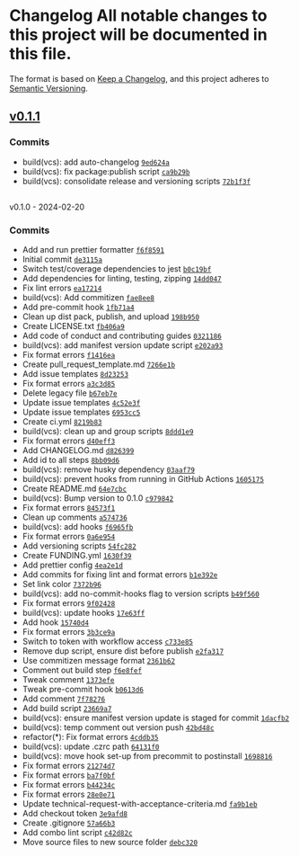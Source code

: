 # Changelog All notable changes to this project will be documented in this file.

The format is based on [Keep a Changelog](https://keepachangelog.com/en/1.1.0/),
and this project adheres to [Semantic
Versioning](https://semver.org/spec/v2.0.0.html).

## [v0.1.1](https://github.com/LittleCornerDev/chrome-ColorNameSeasonIdentifier/compare/v0.1.0...v0.1.1)

### Commits

- build(vcs): add auto-changelog
  [`9ed624a`](https://github.com/LittleCornerDev/chrome-ColorNameSeasonIdentifier/commit/9ed624adff1d3e025e6b10094301e4498acbfdc9)
- build(vcs): fix package:publish script
  [`ca9b29b`](https://github.com/LittleCornerDev/chrome-ColorNameSeasonIdentifier/commit/ca9b29b668d36a668adfe6f32b89fd58b291ee4b)
- build(vcs): consolidate release and versioning scripts
  [`72b1f3f`](https://github.com/LittleCornerDev/chrome-ColorNameSeasonIdentifier/commit/72b1f3f4bb9cb46b4eb9bb59142a18bee0428054)

##

v0.1.0 - 2024-02-20

### Commits

- Add and run prettier formatter
  [`f6f8591`](https://github.com/LittleCornerDev/chrome-ColorNameSeasonIdentifier/commit/f6f85917dc64be6bf8100b4e316a0ee7597848f9)
- Initial commit
  [`de3115a`](https://github.com/LittleCornerDev/chrome-ColorNameSeasonIdentifier/commit/de3115a4252998a6d681593edd55a9281033fc39)
- Switch test/coverage dependencies to jest
  [`b0c19bf`](https://github.com/LittleCornerDev/chrome-ColorNameSeasonIdentifier/commit/b0c19bfac591d20269b6e408aaf018947bce022d)
- Add dependencies for linting, testing, zipping
  [`14dd047`](https://github.com/LittleCornerDev/chrome-ColorNameSeasonIdentifier/commit/14dd0476e5842e486ec72f6ed4d861303b878073)
- Fix lint errors
  [`ea17214`](https://github.com/LittleCornerDev/chrome-ColorNameSeasonIdentifier/commit/ea17214561ce67674a83283acd1dc2178963ca38)
- build(vcs): Add commitizen
  [`fae8ee8`](https://github.com/LittleCornerDev/chrome-ColorNameSeasonIdentifier/commit/fae8ee8715416cff2e5aa9d79ab1903f0099fbdf)
- Add pre-commit hook
  [`1fb71a4`](https://github.com/LittleCornerDev/chrome-ColorNameSeasonIdentifier/commit/1fb71a4081d307b204155b1c043addc818d89fb8)
- Clean up dist pack, publish, and upload
  [`198b950`](https://github.com/LittleCornerDev/chrome-ColorNameSeasonIdentifier/commit/198b9506cf9d638bc1dec5d753ccf80609668197)
- Create LICENSE.txt
  [`fb406a9`](https://github.com/LittleCornerDev/chrome-ColorNameSeasonIdentifier/commit/fb406a9c7dda62e030faa37e7d6cc76c2d42047a)
- Add code of conduct and contributing guides
  [`0321186`](https://github.com/LittleCornerDev/chrome-ColorNameSeasonIdentifier/commit/03211869c62d89d54a6839c646ad38feeebe1e5f)
- build(vcs): add manifest version update script
  [`e202a93`](https://github.com/LittleCornerDev/chrome-ColorNameSeasonIdentifier/commit/e202a932801c548940e9191c151656539e85669a)
- Fix format errors
  [`f1416ea`](https://github.com/LittleCornerDev/chrome-ColorNameSeasonIdentifier/commit/f1416ea0237f2e24b45d76a76a8ef3f2672ccd75)
- Create pull_request_template.md
  [`7266e1b`](https://github.com/LittleCornerDev/chrome-ColorNameSeasonIdentifier/commit/7266e1b7f8b4d3b5095ff907c2afdca4faf16c12)
- Add issue templates
  [`8d23253`](https://github.com/LittleCornerDev/chrome-ColorNameSeasonIdentifier/commit/8d2325328243feae6d3fb9994cc89d42ce536f52)
- Fix format errors
  [`a3c3d85`](https://github.com/LittleCornerDev/chrome-ColorNameSeasonIdentifier/commit/a3c3d855f33984b0001edbbf1c39faf12807ce7e)
- Delete legacy file
  [`b67eb7e`](https://github.com/LittleCornerDev/chrome-ColorNameSeasonIdentifier/commit/b67eb7ed8474189ce1625f9c7728af5fa7116f5b)
- Update issue templates
  [`4c52e3f`](https://github.com/LittleCornerDev/chrome-ColorNameSeasonIdentifier/commit/4c52e3f452a43a8687de549bbea784f2a84717fb)
- Update issue templates
  [`6953cc5`](https://github.com/LittleCornerDev/chrome-ColorNameSeasonIdentifier/commit/6953cc54ec4205a999d449ce828efda43646bee1)
- Create ci.yml
  [`8219b83`](https://github.com/LittleCornerDev/chrome-ColorNameSeasonIdentifier/commit/8219b83fe4ead4e2c443d400aefbb6fa9f4c0e0d)
- build(vcs): clean up and group scripts
  [`8ddd1e9`](https://github.com/LittleCornerDev/chrome-ColorNameSeasonIdentifier/commit/8ddd1e9099fe1c200e6e458023ef70f6304bcb5a)
- Fix format errors
  [`d40eff3`](https://github.com/LittleCornerDev/chrome-ColorNameSeasonIdentifier/commit/d40eff37e2d0f974d8af07df9dfde57d5254030b)
- Add CHANGELOG.md
  [`d826399`](https://github.com/LittleCornerDev/chrome-ColorNameSeasonIdentifier/commit/d826399e3af3186935324425322e54171e94ffee)
- Add id to all steps
  [`8bb09d6`](https://github.com/LittleCornerDev/chrome-ColorNameSeasonIdentifier/commit/8bb09d64f42fc7da5c7bac9dadc144b7b09ab6b3)
- build(vcs): remove husky dependency
  [`03aaf79`](https://github.com/LittleCornerDev/chrome-ColorNameSeasonIdentifier/commit/03aaf79e6ce7f86080ae9e3c649ad95c1bd79257)
- build(vcs): prevent hooks from running in GitHub Actions
  [`1605175`](https://github.com/LittleCornerDev/chrome-ColorNameSeasonIdentifier/commit/16051757c343d447a371265ea837bf5e36b5d6e3)
- Create README.md
  [`64e7cbc`](https://github.com/LittleCornerDev/chrome-ColorNameSeasonIdentifier/commit/64e7cbca182d02770a3b84525975475e5947d102)
- build(vcs): Bump version to 0.1.0
  [`c979842`](https://github.com/LittleCornerDev/chrome-ColorNameSeasonIdentifier/commit/c9798426d4194f01333f30b9ea02a96dd220a798)
- Fix format errors
  [`84573f1`](https://github.com/LittleCornerDev/chrome-ColorNameSeasonIdentifier/commit/84573f141d32ce14cad0dd086d32017a95399a4f)
- Clean up comments
  [`a574736`](https://github.com/LittleCornerDev/chrome-ColorNameSeasonIdentifier/commit/a57473638a588c9cb2c323ef3426de7bc3b1b3b9)
- build(vcs): add hooks
  [`f6965fb`](https://github.com/LittleCornerDev/chrome-ColorNameSeasonIdentifier/commit/f6965fb4370d82d2b9b554ffc089e557f8705145)
- Fix format errors
  [`0a6e954`](https://github.com/LittleCornerDev/chrome-ColorNameSeasonIdentifier/commit/0a6e954cb83a5c20c161070665760b9f99bd1f85)
- Add versioning scripts
  [`54fc282`](https://github.com/LittleCornerDev/chrome-ColorNameSeasonIdentifier/commit/54fc282631d1c5d4956a39008e890406aef2bffb)
- Create FUNDING.yml
  [`1630f39`](https://github.com/LittleCornerDev/chrome-ColorNameSeasonIdentifier/commit/1630f392dbd4c70287690a4f7ae2361053fedd97)
- Add prettier config
  [`4ea2e1d`](https://github.com/LittleCornerDev/chrome-ColorNameSeasonIdentifier/commit/4ea2e1d1d3e6d79308219b7a689d1217c762275b)
- Add commits for fixing lint and format errors
  [`b1e392e`](https://github.com/LittleCornerDev/chrome-ColorNameSeasonIdentifier/commit/b1e392efa9ffea553e16a40e6451c5732f01905b)
- Set link color
  [`7372b96`](https://github.com/LittleCornerDev/chrome-ColorNameSeasonIdentifier/commit/7372b96838d1d0022839bd63d1b7d4b0b9b311af)
- build(vcs): add no-commit-hooks flag to version scripts
  [`b49f560`](https://github.com/LittleCornerDev/chrome-ColorNameSeasonIdentifier/commit/b49f560a59c048bede7e1f97dfc0d016115a1173)
- Fix format errors
  [`9f02428`](https://github.com/LittleCornerDev/chrome-ColorNameSeasonIdentifier/commit/9f02428d06fc65f623a5205c8fcb3bfa075d19b4)
- build(vcs): update hooks
  [`17e63ff`](https://github.com/LittleCornerDev/chrome-ColorNameSeasonIdentifier/commit/17e63ffdfec371d309ea57e69c98984bd461d078)
- Add hook
  [`15740d4`](https://github.com/LittleCornerDev/chrome-ColorNameSeasonIdentifier/commit/15740d48e50cb2889256546fee858282b0791a41)
- Fix format errors
  [`3b3ce9a`](https://github.com/LittleCornerDev/chrome-ColorNameSeasonIdentifier/commit/3b3ce9ab857e03031f6807e936f87dcc5d39feaf)
- Switch to token with workflow access
  [`c733e85`](https://github.com/LittleCornerDev/chrome-ColorNameSeasonIdentifier/commit/c733e85e204b424da2304b4756794c4469120dfd)
- Remove dup script, ensure dist before publish
  [`e2fa317`](https://github.com/LittleCornerDev/chrome-ColorNameSeasonIdentifier/commit/e2fa317419003b438e485a33245d2fec0ff71d82)
- Use commitizen message format
  [`2361b62`](https://github.com/LittleCornerDev/chrome-ColorNameSeasonIdentifier/commit/2361b62fafaaf473ccb71b69bcd7e39c5e82724e)
- Comment out build step
  [`f6e8fef`](https://github.com/LittleCornerDev/chrome-ColorNameSeasonIdentifier/commit/f6e8fef455397c1ee769c51d3f1f2a9b98f22637)
- Tweak comment
  [`1373efe`](https://github.com/LittleCornerDev/chrome-ColorNameSeasonIdentifier/commit/1373efe52c8b0079c3bed6e31988789a680e6ef2)
- Tweak pre-commit hook
  [`b0613d6`](https://github.com/LittleCornerDev/chrome-ColorNameSeasonIdentifier/commit/b0613d62420ed4c6f32f48946a746e46e65f8578)
- Add comment
  [`7f78276`](https://github.com/LittleCornerDev/chrome-ColorNameSeasonIdentifier/commit/7f7827662a1fbd9dc25327f4d8d73b877c2f2ff8)
- Add build script
  [`23669a7`](https://github.com/LittleCornerDev/chrome-ColorNameSeasonIdentifier/commit/23669a7a8bef25c734d791a9756bbfe550b07210)
- build(vcs): ensure manifest version update is staged for commit
  [`1dacfb2`](https://github.com/LittleCornerDev/chrome-ColorNameSeasonIdentifier/commit/1dacfb2509e6663686c49fea1aefd2e63028bd41)
- build(vcs): temp comment out version push
  [`42bd48c`](https://github.com/LittleCornerDev/chrome-ColorNameSeasonIdentifier/commit/42bd48cbf7fe14ade50cc6c5cbf4d7d012a4a701)
- refactor(\*): Fix format errors
  [`4cddb35`](https://github.com/LittleCornerDev/chrome-ColorNameSeasonIdentifier/commit/4cddb35614a722aeae62cab2cbadaa3a5c52020d)
- build(vcs): update .czrc path
  [`64131f0`](https://github.com/LittleCornerDev/chrome-ColorNameSeasonIdentifier/commit/64131f02487fa78b9f17d2ab66e598b6f8561b75)
- build(vcs): move hook set-up from precommit to postinstall
  [`1698816`](https://github.com/LittleCornerDev/chrome-ColorNameSeasonIdentifier/commit/1698816f1fd302a12a5104f42d525c9f47d76ee6)
- Fix format errors
  [`21274d7`](https://github.com/LittleCornerDev/chrome-ColorNameSeasonIdentifier/commit/21274d76e98c65ef56bd71d433917d9d9150dc9e)
- Fix format errors
  [`ba7f0bf`](https://github.com/LittleCornerDev/chrome-ColorNameSeasonIdentifier/commit/ba7f0bf65c1385c323a53a7141b10f0987fa7158)
- Fix format errors
  [`b44234c`](https://github.com/LittleCornerDev/chrome-ColorNameSeasonIdentifier/commit/b44234cd512a6bc07ec7dcb5ccf68ccfb8364692)
- Fix format errors
  [`28e0e71`](https://github.com/LittleCornerDev/chrome-ColorNameSeasonIdentifier/commit/28e0e71305354b0b2c39867e5b077ad249eb17dc)
- Update technical-request-with-acceptance-criteria.md
  [`fa9b1eb`](https://github.com/LittleCornerDev/chrome-ColorNameSeasonIdentifier/commit/fa9b1eb79b7b63263bdcc64a5f89370fde692644)
- Add checkout token
  [`3e9afd8`](https://github.com/LittleCornerDev/chrome-ColorNameSeasonIdentifier/commit/3e9afd8fdc2dad911c94357c75be0e2305dfecc2)
- Create .gitignore
  [`57a66b3`](https://github.com/LittleCornerDev/chrome-ColorNameSeasonIdentifier/commit/57a66b3a295ace3a8991920ae66bc69d1f64db75)
- Add combo lint script
  [`c42d82c`](https://github.com/LittleCornerDev/chrome-ColorNameSeasonIdentifier/commit/c42d82c2dfe9df3b29c25ed6b717fb3579a6ed63)
- Move source files to new source folder
  [`debc320`](https://github.com/LittleCornerDev/chrome-ColorNameSeasonIdentifier/commit/debc320b5df43578b47114729fbd39e692be06b1)
